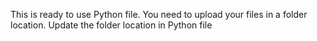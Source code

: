This is ready to use Python file.
You need to upload your files in a folder location.
Update the folder location in Python file
